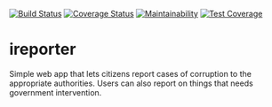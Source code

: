 [![Build Status](https://travis-ci.org/valenstical/ireporter.svg?branch=develop)](https://travis-ci.org/valenstical/ireporter)
[![Coverage Status](https://coveralls.io/repos/github/valenstical/ireporter/badge.svg?branch=develop)](https://coveralls.io/github/valenstical/ireporter?branch=develop)
[![Maintainability](https://api.codeclimate.com/v1/badges/cc83bc74765efd66a6cc/maintainability)](https://codeclimate.com/github/valenstical/ireporter/maintainability)
[![Test Coverage](https://api.codeclimate.com/v1/badges/cc83bc74765efd66a6cc/test_coverage)](https://codeclimate.com/github/valenstical/ireporter/test_coverage)
# ireporter
Simple web app that lets citizens report cases of corruption to the appropriate authorities. Users can also report on things that needs government intervention.
